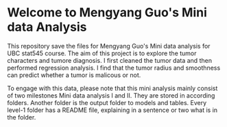 # Welcome to Mengyang Guo's Mini data Analysis
This repository save the files for Mengyang Guo's Mini data analysis for UBC stat545 course. The aim of this project is to explore the tumor characters and tumore diagnosis. I first cleaned the tumor data and then performed regression analysis. I find that the tumor radius and smoothness can predict whether a tumor is malicous or not.

To engage with this data, please note that this mini analysis mainly consist of two milestones Mini data analysis I and II. They are stored in according folders. Another folder is the output folder to models and tables. Every level-1 folder has a README file, explaining in a sentence or two what is in the folder.
